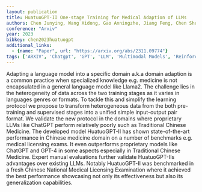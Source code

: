 ```yaml
---
layout: publication
title: HuatuoGPT-II One-stage Training for Medical Adaption of LLMs
authors: Chen Junying, Wang Xidong, Gao Anningzhe, Jiang Feng, Chen Shunian, Zhang Hongbo, Song Dingjie, Xie Wenya, Kong Chuyi, Li Jianquan, Wan Xiang, Li Haizhou, Wang Benyou
conference: "Arxiv"
year: 2023
bibkey: chen2023huatuogpt
additional_links:
  - {name: "Paper", url: "https://arxiv.org/abs/2311.09774"}
tags: ['ARXIV', 'Chatgpt', 'GPT', 'LLM', 'Multimodal Models', 'Reinforcement Learning', 'Training Techniques']
---
```

Adapting a language model into a specific domain a.k.a domain adaption is a common practice when specialized knowledge e.g. medicine is not encapsulated in a general language model like Llama2. The challenge lies in the heterogeneity of data across the two training stages as it varies in languages genres or formats. To tackle this and simplify the learning protocol we propose to transform heterogeneous data from the both pre-training and supervised stages into a unified simple input-output pair format. We validate the new protocol in the domains where proprietary LLMs like ChatGPT perform relatively poorly such as Traditional Chinese Medicine. The developed model HuatuoGPT-II has shown state-of-the-art performance in Chinese medicine domain on a number of benchmarks e.g. medical licensing exams. It even outperforms proprietary models like ChatGPT and GPT-4 in some aspects especially in Traditional Chinese Medicine. Expert manual evaluations further validate HuatuoGPT-IIs advantages over existing LLMs. Notably HuatuoGPT-II was benchmarked in a fresh Chinese National Medical Licensing Examination where it achieved the best performance showcasing not only its effectiveness but also its generalization capabilities.
